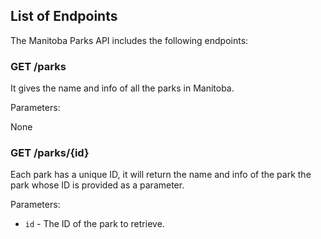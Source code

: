 ## List of Endpoints

The Manitoba Parks API includes the following endpoints:

### GET /parks

It gives the name and info of all the parks in Manitoba.

Parameters:

None

### GET /parks/{id}

Each park has a unique ID, it will return the name and info of the park the park whose ID is provided as a parameter.

Parameters:

- `id` - The ID of the park to retrieve.
